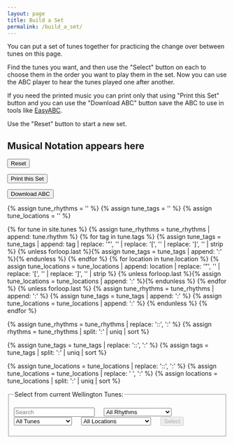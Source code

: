 ```yaml
---
layout: page
title: Build a Set
permalink: /build_a_set/
---
```

You can put a set of tunes together for practicing the change over between tunes
on this page.

Find the tunes you want, and then use the "Select" button on each to choose them
in the order you want to play them in the set. Now you can use the ABC player to
hear the tunes played one after another.

If you need the printed music you can print only that using "Print this Set"
button and you can use the "Download ABC" button save the ABC to use in tools
like <a href="https://sourceforge.net/projects/easyabc/">EasyABC</a>.

Use the "Reset" button to start a new set.

<!-- Draw the dots -->
<div class="output">
	<div id="paper0" class="paper" ><h2>Musical Notation appears here</h2></div>
</div>

<!-- Area to store ABC -->
<textarea id="ABCraw" style="display:none;"></textarea>

<!-- Area to store unrolled ABC -->
<textarea id="ABCprocessed" style="display:none;"></textarea>

<!-- Area to store filename for download -->
<textarea id="filename" style="display:none;"></textarea>

<!-- Controls for ABC player -->
<div id="ABCplayer" class="abcplayer_tunepage"></div>

<!-- Allow the user to save their ABC-->
<form>
<p>
<span title="Clear the music notation to start a new set">
    <input value='Reset' type='button' class="loopButton" onclick='Reset()' />
</span>
</p>
<p>
<span title="When you're happy with your selection you can print your set using this button.
Please think of the trees!">
   <input class="button" type="button" class="loopButton" onclick="printDiv('paper0')" value="Print this Set" />
</span>
</p>
<p>
<span title="Download the ABC you've entered. Don't lose your work!">      
	 <input value='Download ABC' type='button' class="loopButton" onclick='downloadFile(document.getElementById("filename").value, document.getElementById("ABCraw").value)' />
</span>
</p>
</form>

<div id="audioPlayer"></div>

{% assign tune_rhythms = '' %}
{% assign tune_tags = '' %}
{% assign tune_locations = '' %}

{% for tune in site.tunes %}
    {% assign tune_rhythms = tune_rhythms | append: tune.rhythm %}
    {% for tag in tune.tags %}
        {% assign tune_tags = tune_tags | append: tag | replace: '"', '' | replace: '[', '' | replace: ']', '' | strip %}
        {% unless forloop.last %}{% assign tune_tags = tune_tags | append: ':' %}{% endunless %}
    {% endfor %}
    {% for location in tune.location %}
        {% assign tune_locations = tune_locations | append: location | replace: '"', '' | replace: '[', '' | replace: ']', '' | strip %}
        {% unless forloop.last %}{% assign tune_locations = tune_locations | append: ':' %}{% endunless %}
    {% endfor %}
    {% unless forloop.last %}
        {% assign tune_rhythms = tune_rhythms | append: ':' %}
        {% assign tune_tags = tune_tags | append: ':' %}
        {% assign tune_locations = tune_locations | append: ':' %}
    {% endunless %}
{% endfor %}

{% assign tune_rhythms = tune_rhythms | replace: '::', ':' %}
{% assign rhythms = tune_rhythms | split: ':' | uniq | sort %}

{% assign tune_tags = tune_tags | replace: '::', ':' %}
{% assign tags = tune_tags | split: ':' | uniq | sort %}

{% assign tune_locations = tune_locations | replace: '::', ':' %}
{% assign tune_locations = tune_locations | replace: ' ', ':' %}
{% assign locations = tune_locations | split: ':' | uniq | sort %}

<div id="search_controls">
<fieldset>
    <legend>Select from current Wellington Tunes:</legend>    
    <form id="wellington" method="get">
        <br />
        <span title="Filter the Tunes Archive for tunes by title or by type such as 'reel', 'jig', 'polka'. You can also look for 'tags' such as 'Slow Session, 'Beginner'">        
		<input type="text" id="title-box" name="title" placeholder='Search'
            value='' onkeydown="enable_button()">
        &emsp;
        <select id="rhythm-box" name="rhythm"  onChange="enable_button()">
            <option value="">All Rhythms</option>
            {% for rhythm in rhythms %}
            {% if rhythm != '' %}
            <option value="{{ rhythm }}">{{ rhythm | capitalize }}</option>
            {% endif %}
            {% endfor %}
        </select>
        &emsp;
        <select id="tags-box" name="tags" onChange="enable_button()">
            <option value="">All Tunes</option>
            {% for tag in tags %}
            {% if tag != '' %}
            <option value="{{ tag }}">{{ tag | capitalize }}</option>
            {% endif %}
            {% endfor %}
        </select>
        &emsp;
        <select id="location-box" name="location" onChange="enable_button()">
            <option value="">All Locations</option>
            {% for location in locations %}
            {% if location != '' %}
            <option value="{{ location }}">{{ location | capitalize }}</option>
            {% endif %}
            {% endfor %}
        </select>
        </span>    
        &emsp;
        <span title="Run the filter with the default settings to see the whole list">
        <input class="filterButton filterDisabled" id="submit_button" type="submit" name="submit" value="Select" disabled>
        </span>      
    </form>
    <p></p>
    <div id="tunes-count"></div>
</fieldset>
</div>

<br />
<div id="tunes-table"></div>
<div id="abc-textareas"></div>

<script>
    window.store = {
      {% assign tuneID = 3000 %}
      {% assign tunes =  site.tunes | sort: 'title' %}
      {% for tune in tunes %}
          {% assign tuneID = tuneID | plus: 1 %}
          "{{ tuneID }}": {
              "title": "{{ tune.title | xml_escape }}",
              "tuneID": "{{ tuneID }}",
              "key": "{{ tune.key | xml_escape }}",
              "mode": "{{ tune.mode | xml_escape }}",
              "rhythm": "{{ tune.rhythm | xml_escape }}",
              "location": "{{ tune.location | xml_escape }}",
              "tags": "{{ tune.tags | array_to_sentence_string }}",
              "url": "{{ tune.url | xml_escape }}",
              "mp3": "",
              "abc": {{ tune.abc | jsonify }}
          }{% unless forloop.last %},{% endunless %}
      {% endfor %}
    };
</script>

<script type="text/javascript" src="{{ site.mp3_host }}/js/abcjs_editor_3.0-min.js"></script>
<script type="text/javascript" src="{{ site.js_host }}/js/lunr.min.js"></script>
<script type="text/javascript" src="/js/build_table_abc.js"></script>
<script type="text/javascript" src="{{ site.mp3_host }}/js/webpage_tools.js"></script>

<script>
    function enable_button() {
        submit_button.disabled = false;
        submit_button.style.opacity=1.0;
        submit_button.style.cursor='pointer';
    }

    function appendABC(abcSource) {
        var regex = new RegExp('X:.*\n');

        document.getElementById('ABCraw').innerHTML += abcSource + "\n";
        abcSource = abcSource.replace(regex, '');
		
		// Get the ABCplayer to go through each tune twice
        document.getElementById('ABCprocessed').innerHTML += preProcessABC(abcSource) + "\n";
		document.getElementById('ABCprocessed').innerHTML += preProcessABC(abcSource) + "\n";

        document.getElementById("filename").innerHTML = slugify(getABCtitle(ABCraw.value)) + '.abc';

        abc_editor = new window.ABCJS.Editor("ABCraw", { paper_id: "paper0", midi_id:"midi", warnings_id:"warnings", indicate_changed: "true" });
    }

    function Reset() {
        var scrollLeft = window.pageXOffset || (document.documentElement || document.body.parentNode || document.body).scrollLeft;
        var scrollTop  = window.pageYOffset || (document.documentElement || document.body.parentNode || document.body).scrollTop;
        var musicHeight=document.getElementById("paper0").offsetHeight;

        document.getElementById('ABCraw').innerHTML = '';
        document.getElementById('ABCprocessed').innerHTML = 'X: 1';
        document.getElementById("filename").innerHTML = '';

        document.getElementById("paper0").innerHTML = '<h2>Musical Notation appears here</h2>';
		/* Hack - original height of window - can't probe until it's rendered (not worth a global variable) */
   		document.getElementById("paper0").style.height = "50px";  
        setTimeout(function() {
            document.getElementById("paper0").style.height =
				(document.getElementById("paper0").scrollHeight)+"px";
			}, 1);
		window.scrollTo(scrollLeft, scrollTop-musicHeight+document.getElementById("paper0").offsetHeight);
	}

	function printDiv(divName) {
        var printContents = document.getElementById(divName).innerHTML;
        var originalContents = document.body.innerHTML;

        document.body.innerHTML = printContents;
        window.print();
        document.body.innerHTML = originalContents;
   }
</script>

<script>
$(document).ready(function() {
    $.tablesorter.defaults.sortList = [[0,0]];

    $("#search-results").tablesorter({headers: { 3:{sorter: false}}});  

    ABCplayer.innerHTML = createABCplayer('processed');
});
</script>
